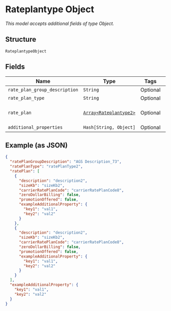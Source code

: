 
# Rateplantype Object

*This model accepts additional fields of type Object.*

## Structure

`RateplantypeObject`

## Fields

| Name | Type | Tags | Description |
|  --- | --- | --- | --- |
| `rate_plan_group_description` | `String` | Optional | - |
| `rate_plan_type` | `String` | Optional | - |
| `rate_plan` | [`Array<Rateplantype2>`](../../doc/models/rateplantype-2.md) | Optional | An array of rateplan names |
| `additional_properties` | `Hash[String, Object]` | Optional | - |

## Example (as JSON)

```json
{
  "ratePlanGroupDescription": "AGS Description_73",
  "ratePlanType": "ratePlanType2",
  "ratePlan": [
    {
      "description": "description2",
      "sizeKb": "sizeKb2",
      "carrierRatePlanCode": "carrierRatePlanCode8",
      "zeroDollarBilling": false,
      "promotionOffered": false,
      "exampleAdditionalProperty": {
        "key1": "val1",
        "key2": "val2"
      }
    },
    {
      "description": "description2",
      "sizeKb": "sizeKb2",
      "carrierRatePlanCode": "carrierRatePlanCode8",
      "zeroDollarBilling": false,
      "promotionOffered": false,
      "exampleAdditionalProperty": {
        "key1": "val1",
        "key2": "val2"
      }
    }
  ],
  "exampleAdditionalProperty": {
    "key1": "val1",
    "key2": "val2"
  }
}
```

